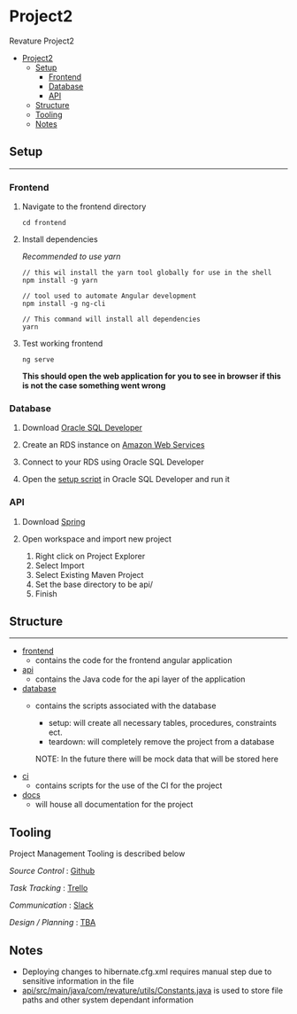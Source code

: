 # Project2
Revature Project2

<!-- TOC -->

- [Project2](#project2)
    - [Setup](#setup)
        - [Frontend](#frontend)
        - [Database](#database)
        - [API](#api)
    - [Structure](#structure)
    - [Tooling](#tooling)
    - [Notes](#notes)

<!-- /TOC -->

## Setup
---
### Frontend

1. Navigate to the frontend directory
    ```
    cd frontend
    ```

2. Install dependencies

    *Recommended to use yarn*
    ```
    // this wil install the yarn tool globally for use in the shell
    npm install -g yarn

    // tool used to automate Angular development
    npm install -g ng-cli
    ```
    ```
    // This command will install all dependencies
    yarn
    ```

3. Test working frontend
    ```
    ng serve
    ```
    **This should open the web application for you to see in browser if this is not the case something went wrong**

### Database

1. Download [Oracle SQL Developer](http://www.oracle.com/technetwork/developer-tools/sql-developer/downloads/index.html)

2. Create an RDS instance on [Amazon Web Services](https://aws.amazon.com/rds/?nc2=h_m1)

3. Connect to your RDS using Oracle SQL Developer

4. Open the [setup script](database/setup.sql) in Oracle SQL Developer and run it

### API

1. Download [Spring](https://spring.io/tools)
2. Open workspace and import new project

    1. Right click on Project Explorer
    2. Select Import
    3. Select Existing Maven Project
    4. Set the base directory to be api/
    5. Finish


## Structure
---

- [frontend](frontend/)
    - contains the code for the frontend angular application
- [api](api/)
    - contains the Java code for the api layer of the application
- [database](database/)
    - contains the scripts associated with the database
        - setup: will create all necessary tables, procedures, constraints ect.
        - teardown: will completely remove the project from a database
        
        NOTE: In the future there will be mock data that will be stored here 
- [ci](ci/)
    - contains scripts for the use of the CI for the project
- [docs](docs/)
    - will house all documentation for the project


## Tooling
Project Management Tooling is described below

*Source Control* : [Github](https://github.com/RevatureProject2/Project2)

*Task Tracking* : [Trello](https://trello.com/b/eGLJMc6X/project-2)

*Communication* : [Slack](https://1807july09.slack.com/messages/GC87B4VK9)

*Design / Planning* : [TBA]()

## Notes
- Deploying changes to hibernate.cfg.xml requires manual step due to sensitive information in the file
- [api/src/main/java/com/revature/utils/Constants.java](api/src/main/java/com/revature/utils/Constants.java) is used to store file paths and other system dependant information